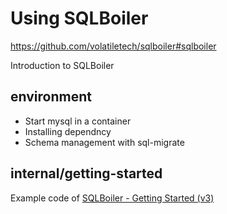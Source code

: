 # Using SQLBoiler

https://github.com/volatiletech/sqlboiler#sqlboiler

Introduction to SQLBoiler

## environment

- Start mysql in a container
- Installing dependncy
- Schema management with sql-migrate

## internal/getting-started

Example code of [SQLBoiler - Getting Started (v3)](https://youtu.be/y5utRS9axfg)


